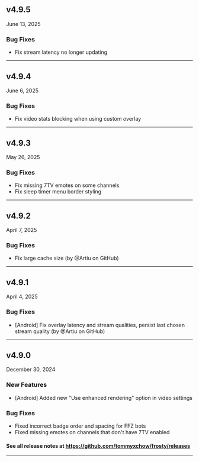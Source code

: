 ## v4.9.5

June 13, 2025

### Bug Fixes

- Fix stream latency no longer updating

---

## v4.9.4

June 6, 2025

### Bug Fixes

- Fix video stats blocking when using custom overlay

---

## v4.9.3

May 26, 2025

### Bug Fixes

- Fix missing 7TV emotes on some channels
- Fix sleep timer menu border styling

---

## v4.9.2

April 7, 2025

### Bug Fixes

- Fix large cache size (by @Artiu on GitHub)

---

## v4.9.1

April 4, 2025

### Bug Fixes

- [Android] Fix overlay latency and stream qualities, persist last chosen stream quality (by @Artiu on GitHub)

---

## v4.9.0

December 30, 2024

### New Features

- [Android] Added new "Use enhanced rendering" option in video settings

### Bug Fixes

- Fixed incorrect badge order and spacing for FFZ bots
- Fixed missing emotes on channels that don't have 7TV enabled

#### See all release notes at https://github.com/tommyxchow/frosty/releases

---
